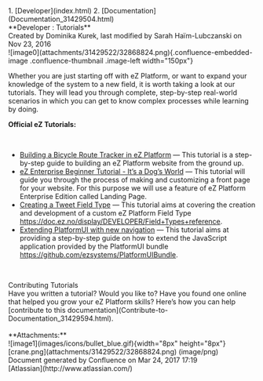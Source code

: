 <div id="page">
<div id="main" class="aui-page-panel">
<div id="main-header">
<div id="breadcrumb-section">
1.  [Developer](index.html)
2.  [Documentation](Documentation_31429504.html)

</div>
**Developer : Tutorials**

</div>
<div id="content" class="view">
<div class="page-metadata">
Created by Dominika Kurek, last modified by Sarah Haïm-Lubczanski on Nov
23, 2016

</div>
<div id="main-content" class="wiki-content group">
<div class="contentLayout2">
<div class="columnLayout two-right-sidebar"
data-layout="two-right-sidebar">
<div class="cell normal" data-type="normal">
<div class="innerCell">
![image0](attachments/31429522/32868824.png){.confluence-embedded-image
.confluence-thumbnail .image-left width="150px"}

Whether you are just starting off with eZ Platform, or want to expand
your knowledge of the system to a new field, it is worth taking a look
at our tutorials. They will lead you through complete, step-by-step
real-world scenarios in which you can get to know complex processes
while learning by doing.

**Official eZ Tutorials:**

 

-   [Building a Bicycle Route Tracker in eZ
    Platform](Building-a-Bicycle-Route-Tracker-in-eZ-Platform_31431606.html)
    — This tutorial is a step-by-step guide to building an eZ Platform
    website from the ground up. 
-   [eZ Enterprise Beginner Tutorial - It’s a Dog’s
    World](32868209.html) — This tutorial will guide you through the
    process of making and customizing a front page for your website. For
    this purpose we will use a feature of eZ Platform Enterprise Edition
    called Landing Page.
-   [Creating a Tweet Field
    Type](Creating-a-Tweet-Field-Type_31429766.html) — This tutorial
    aims at covering the creation and development of a custom eZ
    Platform Field Type
    <https://doc.ez.no/display/DEVELOPER/Field+Types+reference>.
-   [Extending PlatformUI with new
    navigation](Extending-PlatformUI-with-new-navigation_31430235.html)
    — This tutorial aims at providing a step-by-step guide on how to
    extend the JavaScript application provided by the PlatformUI bundle
    <https://github.com/ezsystems/PlatformUIBundle>.

 

<div
class="confluence-information-macro confluence-information-macro-tip">
Contributing Tutorials

<div class="confluence-information-macro-body">
Have you written a tutorial? Would you like to? Have you found one
online that helped you grow your eZ Platform skills? Here’s how you can
help [contribute to this
documentation](Contribute-to-Documentation_31429594.html).

</div>
</div>
</div>
</div>
<div class="cell aside" data-type="aside">
<div class="innerCell">
 

</div>
</div>
</div>
</div>
</div>
<div class="pageSection group">
<div class="pageSectionHeader">
**Attachments:**

</div>
<div class="greybox" align="left">
![image1](images/icons/bullet_blue.gif){width="8px" height="8px"}
[crane.png](attachments/31429522/32868824.png) (image/png)

</div>
</div>
</div>
</div>
<div id="footer" role="contentinfo">
<div class="section footer-body">
Document generated by Confluence on Mar 24, 2017 17:19

<div id="footer-logo">
[Atlassian](http://www.atlassian.com/)

</div>
</div>
</div>
</div>

